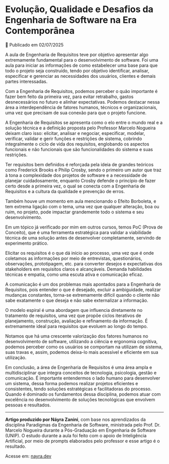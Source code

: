 # Evolução, Qualidade e Desafios da Engenharia de Software na Era Contemporânea

📅 Publicado em 02/07/2025

A aula de Engenharia de Requisitos teve por objetivo apresentar algo extremamente fundamental para o desenvolvimento de software. Foi uma aula para iniciar as informações de como estabelecer uma base para que todo o projeto seja construído, tendo por objetivo identificar, analisar, especificar e gerenciar as necessidades dos usuários, clientes e demais partes interessadas.

Com a Engenharia de Requisitos, podemos perceber o quão importante é fazer bem feito da primeira vez, para evitar retrabalho, gastos desnecessários no futuro e alinhar expectativas. Podemos destacar nessa área a interdependência de fatores humanos, técnicos e organizacionais, uma vez que precisam de sua conexão para que o projeto funcione.

A Engenharia de Requisitos se apresenta como o elo entre o mundo real e a solução técnica e a definição proposta pelo Professor Marcelo Nogueira deixam claro isso: elicitar, analisar e negociar, especificar, modelar, verificar, validar e gerir funções e restrições de sistema, cobrindo integralmente o ciclo de vida dos requisitos, englobando os aspectos funcionais e não funcionais que são funcionalidades do sistema e suas restrições.

Ter requisitos bem definidos é reforçada pela ideia de grandes teóricos como Frederick Brooks e Philip Crosby, sendo o primeiro um autor que traz à tona a complexidade dos projetos de software e a necessidade de planejar cuidadosamente, enquanto Crosby defende o princípio de fazer certo desde a primeira vez, o qual se conecta com a Engenharia de Requisitos e a cultura da qualidade e prevenção de erros.

Também houve um momento em aula mencionando o Efeito Borboleta, e tem extrema ligação com o tema, uma vez que qualquer alteração, boa ou ruim, no projeto, pode impactar grandemente todo o sistema e seu desenvolvimento.

Em um tópico já verificado por mim em outros cursos, temos PoC (Prova de Conceito), que é uma ferramenta estratégica para validar a viabilidade técnica de uma solução antes de desenvolver completamente, servindo de experimento prático.

Elicitar os requisitos é o que dá início ao processo, uma vez que é onde coletamos as informações por meio de entrevistas, questionários, observações, prototipagem, etc. para converter desejos e expectativas dos stakeholders em requisitos claros e alcançáveis. Demanda habilidades técnicas e empatia, como uma escuta ativa e comunicação eficaz.

A comunicação é um dos problemas mais apontados para a Engenharia de Requisitos, pois entender o que é desejado, excluir a ambiguidade, realizar mudanças constantes, torna-se extremamente difícil quando o cliente não sabe exatamente o que deseja e não sabe externalizar a informação.

O modelo espiral é uma abordagem que influencia diretamente no tratamento de requisitos, uma vez que propõe ciclos iterativos de planejamento, construção, avaliação e refinamento da informação. É extremamente ideal para requisitos que evoluem ao longo do tempo.

Notamos que há uma crescente valorização dos fatores humanos no desenvolvimento de software, utilizando a ciência e ergonomia cognitiva, podemos perceber como os usuários se comportam na utilizam de sistema, suas travas e, assim, podemos deixa-lo mais acessível e eficiente em sua utilização.

Em conclusão, a área de Engenharia de Requisitos é uma área ampla e multidisciplinar que integra conceitos de tecnologia, psicologia, gestão e comunicação. É importante entendermos o lado humano para desenvolver um sistema, dessa forma podemos realizar projetos eficientes e consistentes, tendo soluções estratégicas e facilitadoras do processo. Quando é dominado os fundamentos dessa disciplina, podemos atuar com excelência no desenvolvimento de soluções tecnológicas que envolvem pessoas e resultados.

---

**Artigo produzido por Náyra Zanini**, com base nos aprendizados da disciplina Paradigmas da Engenharia de Software, ministrada pelo Prof. Dr. Marcelo Nogueira durante a Pós-Graduação em Engenharia de Software (UNIP).
O estudo durante a aula foi feito com o apoio de Inteligência Artificial, por meio de prompts elaborados pelo professor e esse artigo é o resultado.

Acesse em: [nayra.dev](https://nayrazanini.github.io/nayra.dev-portfolio/artigos/aula02.html)

